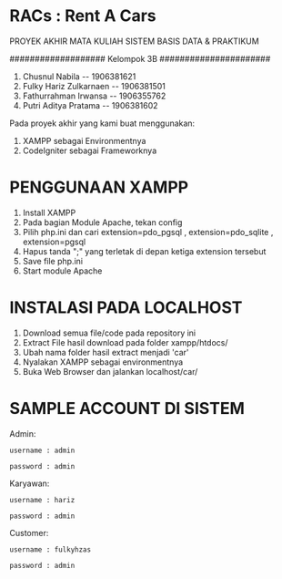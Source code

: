 # RACs : Rent A Cars
PROYEK AKHIR MATA KULIAH SISTEM BASIS DATA & PRAKTIKUM

################### Kelompok 3B ######################

1) Chusnul Nabila					-- 1906381621
2) Fulky Hariz Zulkarnaen	-- 1906381501
3) Fathurrahman Irwansa 	-- 1906355762
4) Putri Aditya Pratama		-- 1906381602

Pada proyek akhir yang kami buat menggunakan:
1) XAMPP sebagai Environmentnya
2) CodeIgniter sebagai Frameworknya

# PENGGUNAAN XAMPP
1) Install XAMPP
2) Pada bagian Module Apache, tekan config
3) Pilih php.ini dan cari extension=pdo_pgsql , extension=pdo_sqlite , extension=pgsql
4) Hapus tanda ";" yang terletak di depan ketiga extension tersebut
5) Save file php.ini
6) Start module Apache

# INSTALASI PADA LOCALHOST
1) Download semua file/code pada repository ini
2) Extract File hasil download pada folder xampp/htdocs/
3) Ubah nama folder hasil extract menjadi 'car'
4) Nyalakan XAMPP sebagai environmentnya
5) Buka Web Browser dan jalankan localhost/car/

# SAMPLE ACCOUNT DI SISTEM
Admin: 

	username : admin

	password : admin

Karyawan:

	username : hariz

	password : admin

Customer:

	username : fulkyhzas

	password : admin

